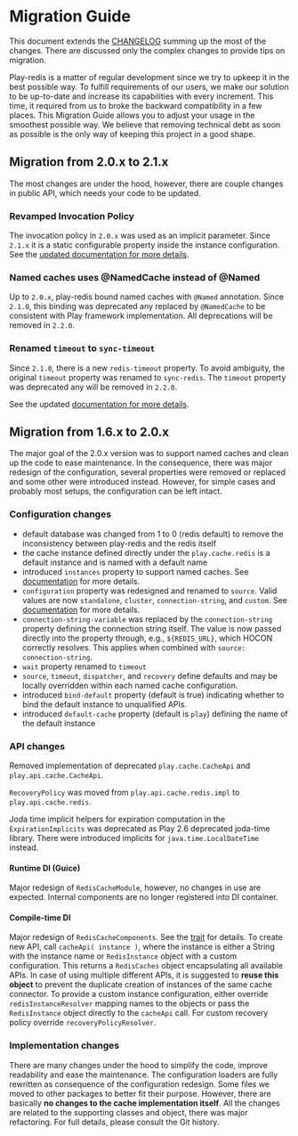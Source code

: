 # Migration Guide

This document extends the [CHANGELOG](https://github.com/KarelCemus/play-redis/blob/master/CHANGELOG.md) summing up the most of the changes. There are discussed only the complex changes to provide tips on migration.

Play-redis is a matter of regular development since we try to upkeep it in the best
possible way. To fulfill requirements of our users, we make our solution to be up-to-date
and increase its capabilities with every increment. This time, it required from us to broke the
backward compatibility in a few places. This Migration Guide allows you to adjust your usage
in the smoothest possible way. We believe that removing technical debt as soon as possible
is the only way of keeping this project in a good shape.

## Migration from 2.0.x to 2.1.x

The most changes are under the hood, however, there are couple
changes in public API, which needs your code to be updated.

### Revamped Invocation Policy

The invocation policy in `2.0.x` was used as an implicit parameter. Since
`2.1.x` it is a static configurable property inside the instance configuration.
See the [updated documentation for more details](https://github.com/KarelCemus/play-redis/blob/2.1.0/doc/20-configuration.md#eager-and-lazy-invocation).

### Named caches uses @NamedCache instead of @Named

Up to `2.0.x`, play-redis bound named caches with `@Named` annotation. Since
`2.1.0`, this binding was deprecated any replaced by `@NamedCache` to be consistent
with Play framework implementation. All deprecations will be removed in `2.2.0`.

### Renamed `timeout` to `sync-timeout`

Since `2.1.0`, there is a new `redis-timeout` property. To avoid
ambiguity, the original `timeout` property was renamed to `sync-redis`.
The `timeout` property was deprecated any will be removed in `2.2.0`.

See the updated [documentation for more details](https://github.com/KarelCemus/play-redis/blob/2.1.0/doc/20-configuration.md#eager-and-lazy-invocation).


## Migration from 1.6.x to 2.0.x

The major goal of the 2.0.x version was to support named caches and clean up the code to ease maintenance. In the consequence, there was major redesign of the configuration, several properties were removed or replaced and some other were introduced instead. However, for simple cases and probably most setups, the configuration can be left intact.

### Configuration changes

- default database was changed from 1 to 0 (redis default) to remove the inconsistency between play-redis and the redis itself
- the cache instance defined directly under the `play.cache.redis` is a default instance and is named with a default name
- introduced `instances` property to support named caches. See [documentation](https://github.com/KarelCemus/play-redis/wiki/Configuration#named-caches) for more details.
- `configuration` property was redesigned and renamed to `source`. Valid values are now `standalone`, `cluster`, `connection-string`, and `custom`. See [documentation](https://github.com/KarelCemus/play-redis/wiki/Configuration#standalone-vs-cluster) for more details.
- `connection-string-variable` was replaced by the `connection-string` property defining the connection string itself. The value is now passed directly into the property through, e.g., `${REDIS_URL}`, which HOCON correctly resolves. This applies when combined with `source: connection-string`.
- `wait` property renamed to `timeout`
- `source`, `timeout`, `dispatcher`, and `recovery` define defaults and may be locally overridden within each named cache configuration.
- introduced `bind-default` property (default is true) indicating whether to bind the default instance to unqualified APIs.
- introduced `default-cache` property (default is `play`) defining the name of the default instance

### API changes

Removed implementation of deprecated `play.cache.CacheApi` and `play.api.cache.CacheApi`.

`RecoveryPolicy` was moved from `play.api.cache.redis.impl` to `play.api.cache.redis`.

Joda time implicit helpers for expiration computation in the `ExpirationImplicits` was deprecated as Play 2.6 deprecated joda-time library. There were introduced implicits for `java.time.LocalDateTime` instead.

#### Runtime DI (Guice)

Major redesign of `RedisCacheModule`, however, no changes in use are expected. Internal components are no longer registered into DI container.

#### Compile-time DI

Major redesign of `RedisCacheComponents`. See the [trait](https://github.com/KarelCemus/play-redis/blob/master/src/main/scala/play/api/cache/redis/RedisCacheComponents.scala#L14) for details. To create
new API, call `cacheApi( instance )`, where the instance is either a String with the instance name or `RedisInstance` object with a custom configuration. This returns a `RedisCaches` object encapsulating all available APIs. In case of using multiple different APIs, it is suggested to **reuse this object** to prevent the duplicate creation of instances of the same cache connector. To provide a custom instance configuration, either override `redisInstanceResolver` mapping names to the objects or pass the `RedisInstance` object directly to the `cacheApi` call. For custom recovery policy override `recoveryPolicyResolver`.

### Implementation changes

There are many changes under the hood to simplify the code, improve readability and ease the maintenance. The configuration loaders are fully rewritten as consequence of the configuration redesign. Some files we moved to other packages to better fit their purpose. However, there are basically **no changes to the cache implementation itself**. All the changes are related to the supporting classes and object, there was major refactoring. For full details, please consult the Git history.
